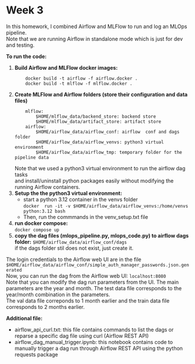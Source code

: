 # **Week 3**

In this homework, I combined Airflow and MLFlow to run and log an MLOps pipeline.\
Note that we are running Airflow in standalone mode  which is just for dev and testing.


**To run the code:**
1. **Build Airflow and MLFlow docker images:**
    ```
        docker build -t airflow -f airflow.docker .
        docker build -t mlflow -f mlflow.docker .
    ```
2. **Create MLFlow and Airflow folders (store their configuration and data files)**
    ```
        mlflow:
            $HOME/mlflow_data/backend_store: backend store
            $HOME/mlflow_data/artifact_store: artifact store
        airflow:
            $HOME/airflow_data/airflow_conf: airflow  conf and dags folder
            $HOME/airflow_data/airflow_venvs: python3 virtual environment
            $HOME/airflow_data/airflow_tmp: temporary folder for the pipeline data
    ```
    Note that we used a python3 virtual environment to run the airflow dag tasks\
    and install/uninstall python packages easily without modifying the running Airflow containers.
3. **Setup the the python3 virtual environment:**
   - start a python 3.12 container in the venvs folder\
     `docker  run -it -v $HOME/airflow_data/airflow_venvs:/home/venvs python:3.12 bash`
   - Then, run the commmands in the venv_setup.txt file
4. **run docker compose:**\
   `docker compose up`
5. **copy the dag files (mlops_pipeline.py, mlops_code.py) to airflow dags folder:** `$HOME/airflow_data/airflow_conf/dags`\
if the dags folder stil does not exist, just create it.

The login credentials to the Airflow web UI are in the file `$HOME/airflow_data/airflow_conf/simple_auth_manager_passwords.json.generated`\
Now, you can run the dag from the Airflow web UI: `localhost:8080`\
Note that you can modify the dag run parameters from the UI.
The main parameters are the year and month.
The test data file corresponds to the year/month combination in the parameters.\
The val data file correponds to 1 month earlier and the train data file corresponds to 2 months earlier.

**Additional file:**
 - airflow_api_curl.txt: this file contains commands to list the dags or reparse a specific dag file using curl (Airflow REST API)
 - airflow_dag_manual_trigger.ipynb: this notebook contains code to manually trigger a dag run through Airflow REST API using the python requests package 

